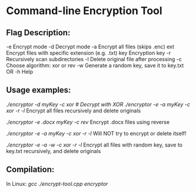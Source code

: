 # Command-line Encryption Tool

## Flag Description:
 -e	 		Encrypt mode 
 -d	 		Decrypt mode 
 -a 		Encrypt all files (skips .enc) 
ext			Encrypt files with specific extension (e.g. .txt)
key			Encryption key
 -r	 		Recursively scan subdirectories 
 -l		 	Delete original file after processing 
 -c	 		Choose algorithm: xor or rev 
 -w	        Generate a random key, save it to key.txt 
 OR 
 -h	        Help

## Usage examples:
*./encryptor -d myKey -c xor # Decrypt with XOR ./encryptor -e -a myKey -c xor -r -l* 
Encrypt all files recursively and delete originals 

*./encryptor -e .docx myKey -c rev* 
Encrypt .docx files using reverse 

*./encryptor -e -a myKey -c xor -r -l* 
Will NOT try to encrypt or delete itself! 

.*/encryptor -e -a -w -c xor -r -l* 
Encrypt all files with random key, save to key.txt recursively, and delete originals

## Compilation:
In Linux: 
*gcc ./encrypt-tool.cpp encryptor*
